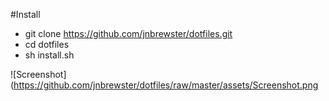 #Install
- git clone https://github.com/jnbrewster/dotfiles.git
- cd dotfiles
- sh install.sh

![Screenshot](https://github.com/jnbrewster/dotfiles/raw/master/assets/Screenshot.png
